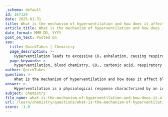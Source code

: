 ```yaml
---
_schema: default
id: 167124
date: 2025-01-31
title: What is the mechanism of hyperventilation and how does it affect blood chemistry?
article_title: What is the mechanism of hyperventilation and how does it affect blood chemistry?
date_format: MMM DD, YYYY
post_on_text: Posted on
seo:
  title: QuickTakes | Chemistry
  page_description: >-
    Hyperventilation leads to excessive CO₂ exhalation, causing respiratory alkalosis by increasing blood pH and altering blood chemistry through the bicarbonate buffer system.
  page_keywords: >-
    hyperventilation, blood chemistry, CO₂, carbonic acid, respiratory alkalosis, bicarbonate buffer system, blood pH, acid-base balance, H⁺ ions, physiological response
author: QuickTakes
question: >-
    What is the mechanism of hyperventilation and how does it affect blood chemistry?
answer: >-
    Hyperventilation is a physiological response characterized by an increased rate and depth of breathing, which leads to excessive exhalation of carbon dioxide (CO₂). This process has significant effects on blood chemistry, particularly in relation to pH levels.\n\n### Mechanism of Hyperventilation\n\n1. **Increased CO₂ Exhalation**: During hyperventilation, the body expels CO₂ at a rate that exceeds its production. This reduction in CO₂ levels leads to a decrease in carbonic acid (H₂CO₃) in the blood, as CO₂ combines with water to form carbonic acid, which can dissociate into hydrogen ions (H⁺) and bicarbonate ions (HCO₃⁻).\n\n2. **Shift in Chemical Equilibrium**: The bicarbonate buffer system plays a crucial role in maintaining pH balance. The reaction can be represented as follows:\n   $$\n   CO_2 + H_2O \rightleftharpoons H_2CO_3 \rightleftharpoons H^+ + HCO_3^-\n   $$\n   When CO₂ levels drop due to hyperventilation, the equilibrium shifts to the left, resulting in a decrease in H⁺ concentration. This shift leads to an increase in blood pH, a condition known as respiratory alkalosis.\n\n3. **Compensatory Mechanisms**: The body attempts to compensate for the increased pH through various mechanisms. The bicarbonate buffer system can donate H⁺ ions to the solution to minimize pH changes. However, if hyperventilation persists, the buffering capacity may be overwhelmed, leading to significant imbalances in blood pH.\n\n### Effects on Blood Chemistry\n\n- **Respiratory Alkalosis**: The primary consequence of hyperventilation is respiratory alkalosis, characterized by an elevated blood pH (greater than 7.45). This condition can lead to symptoms such as dizziness, tingling in the extremities, and muscle cramps due to altered calcium ion binding and reduced ionized calcium levels.\n\n- **Bicarbonate Levels**: As the bicarbonate buffer system attempts to compensate for the loss of H⁺ ions, it may lead to a decrease in bicarbonate (HCO₃⁻) levels in the extracellular fluid. This can further complicate the acid-base balance in the body.\n\n- **Clinical Implications**: Understanding the effects of hyperventilation on blood chemistry is essential for diagnosing and managing conditions related to acid-base imbalances. For instance, in cases of respiratory alkalosis, treatment may involve techniques to reduce the rate of breathing or rebreathing CO₂ to restore normal levels.\n\nIn summary, hyperventilation leads to a decrease in CO₂, resulting in reduced carbonic acid and hydrogen ion concentration, which increases blood pH and can cause respiratory alkalosis. The bicarbonate buffer system attempts to compensate for these changes, but prolonged hyperventilation can lead to significant disruptions in acid-base balance.
subject: Chemistry
file_name: what-is-the-mechanism-of-hyperventilation-and-how-does-it-affect-blood-chemistry.md
url: /learn/chemistry/questions/what-is-the-mechanism-of-hyperventilation-and-how-does-it-affect-blood-chemistry
score: -1.0
---
```


&nbsp;